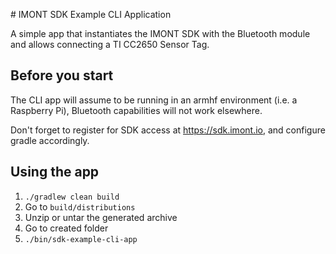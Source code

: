 # IMONT SDK Example CLI Application

A simple app that instantiates the IMONT SDK with the Bluetooth module and allows connecting a TI CC2650 Sensor Tag.

## Before you start

The CLI app will assume to be running in an armhf environment (i.e. a Raspberry Pi), Bluetooth capabilities will not work elsewhere.

Don't forget to register for SDK access at https://sdk.imont.io, and configure gradle accordingly.

## Using the app

1. `./gradlew clean build`
2. Go to `build/distributions`
3. Unzip or untar the generated archive
4. Go to created folder
4. `./bin/sdk-example-cli-app`


